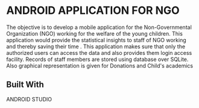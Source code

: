 # ANDROID APPLICATION FOR NGO

The objective is to develop a mobile application for the Non-Governmental Organization (NGO) working for the welfare of the young children. This application would provide the statistical insights to staff of NGO working and thereby saving their time .
This application makes sure that only the authorized users can access the data and also provides them login access facility.
Records of staff members are stored using database over SQLite. Also graphical representation is given for Donations and Child's academics







## Built With

ANDROID STUDIO

